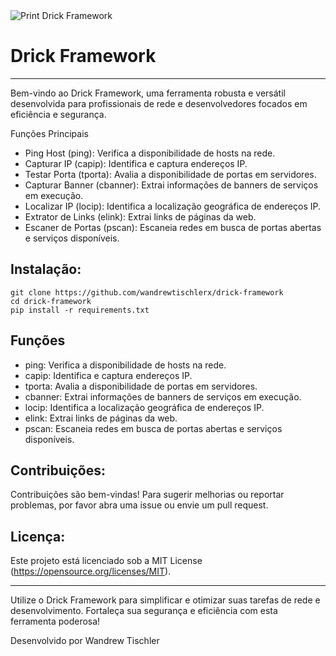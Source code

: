
<img src="https://i.ibb.co/9TJrmKr/1.png" alt="Print Drick Framework">

<h1>Drick Framework</h1>

---

Bem-vindo ao Drick Framework, uma ferramenta robusta e versátil desenvolvida para profissionais de rede e desenvolvedores focados em eficiência e segurança.

Funções Principais

- Ping Host (ping): Verifica a disponibilidade de hosts na rede.
- Capturar IP (capip): Identifica e captura endereços IP.
- Testar Porta (tporta): Avalia a disponibilidade de portas em servidores.
- Capturar Banner (cbanner): Extrai informações de banners de serviços em execução.
- Localizar IP (locip): Identifica a localização geográfica de endereços IP.
- Extrator de Links (elink): Extrai links de páginas da web.
- Escaner de Portas (pscan): Escaneia redes em busca de portas abertas e serviços disponíveis.

<h2>Instalação:</h2>

```
git clone https://github.com/wandrewtischlerx/drick-framework
cd drick-framework
pip install -r requirements.txt
```

<h2>Funções</h2>

   - ping: Verifica a disponibilidade de hosts na rede.
   - capip: Identifica e captura endereços IP.
   - tporta: Avalia a disponibilidade de portas em servidores.
   - cbanner: Extrai informações de banners de serviços em execução.
   - locip: Identifica a localização geográfica de endereços IP.
   - elink: Extrai links de páginas da web.
   - pscan: Escaneia redes em busca de portas abertas e serviços disponíveis.

<h2>Contribuições:</h2>

Contribuições são bem-vindas! Para sugerir melhorias ou reportar problemas, por favor abra uma issue ou envie um pull request.

<h2>Licença:</h2>

Este projeto está licenciado sob a MIT License (https://opensource.org/licenses/MIT).

---

Utilize o Drick Framework para simplificar e otimizar suas tarefas de rede e desenvolvimento. Fortaleça sua segurança e eficiência com esta ferramenta poderosa!

Desenvolvido por Wandrew Tischler

